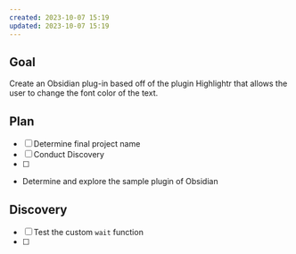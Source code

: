 ```yaml
---
created: 2023-10-07 15:19
updated: 2023-10-07 15:19
---
```

## Goal
Create an Obsidian plug-in based off of the plugin Highlightr that allows the  user to change the font color of the text.
## Plan
- [ ] Determine final project name
- [ ] Conduct Discovery
- [ ] 
- Determine and explore the sample plugin of Obsidian
## Discovery
- [ ] Test the custom `wait` function
- [ ] 
